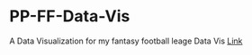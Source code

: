 # PP-FF-Data-Vis
A Data Visualization for my fantasy football leage
Data Vis [Link](https://efschwarzrock.github.io/PP-FF-Data-Vis/index.html)
